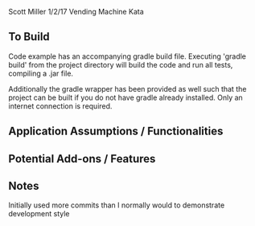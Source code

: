 Scott Miller
1/2/17
Vending Machine Kata

To Build
--------
Code example has an accompanying gradle build file.  Executing 'gradle build' from the project directory will build
the code and run all tests, compiling a .jar file.  

Additionally the gradle wrapper has been provided as well such that the project can be built if you do not have gradle
already installed.  Only an internet connection is required.


Application Assumptions / Functionalities
-----------------------------------------




Potential Add-ons / Features
----------------------------




Notes
-----
Initially used more commits than I normally would to demonstrate development style
